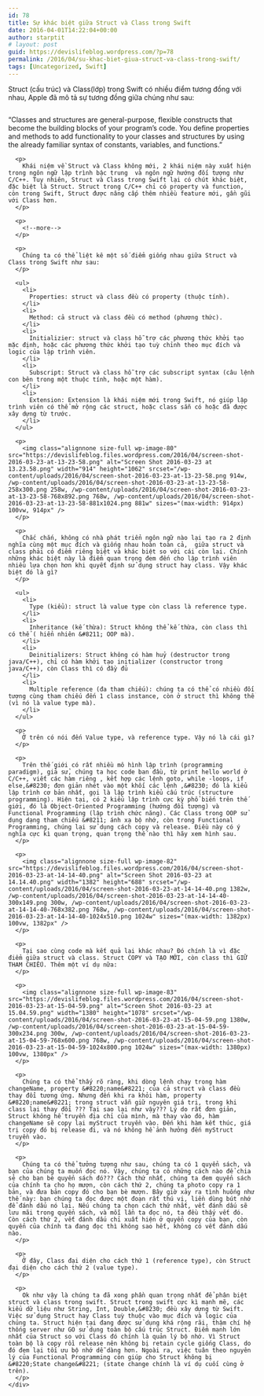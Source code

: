 ```yaml
---
id: 78
title: Sự khác biệt giữa Struct và Class trong Swift
date: 2016-04-01T14:22:04+00:00
author: starptit
# layout: post
guid: https://devislifeblog.wordpress.com/?p=78
permalink: /2016/04/su-khac-biet-giua-struct-va-class-trong-swift/
tags: [Uncategorized, Swift]
---
```


Struct (cấu trúc) và Class(lớp) trong Swift có nhiều điểm tương đồng với nhau, Apple đã mô tả sự tương đồng giữa chúng như sau:

<div class="page" title="Page 141">
  <div class="layoutArea">
    <div class="column">
      <p>
        &#8220;Classes and structures are general-purpose, flexible constructs that become the building blocks of your program&#8217;s code. You define properties and methods to add functionality to your classes and structures by using the already familiar syntax of constants, variables, and functions.&#8221;
      </p>
      
      <p>
        Khái niệm về Struct và Class không mới, 2 khái niệm này xuất hiện trong ngôn ngữ lập trình bậc trung  và ngôn ngữ hướng đối tượng như C/C++. Tuy nhiên, Struct và Class trong Swift lại có chút khác biệt, đặc biệt là Struct. Struct trong C/C++ chỉ có property và function, còn trong Swift, Struct được nâng cấp thêm nhiều feature mới, gần gũi với Class hơn.
      </p>
      
      <p>
        <!--more-->
      </p>
      
      <p>
        Chúng ta có thể liệt kê một số điểm giống nhau giữa Struct và Class trong Swift như sau:
      </p>
      
      <ul>
        <li>
          Properties: struct và class đều có property (thuộc tính).
        </li>
        <li>
          Method: cả struct và class đều có method (phương thức).
        </li>
        <li>
          Initializier: struct và class hỗ trợ các phương thức khởi tạo mặc định, hoặc các phương thức khởi tạo tuỳ chỉnh theo mục đích và logic của lập trình viên.
        </li>
        <li>
          Subscript: Struct và class hỗ trợ các subscript syntax (câu lệnh con bên trong một thuộc tính, hoặc một hàm).
        </li>
        <li>
          Extension: Extension là khái niệm mới trong Swift, nó giúp lập trình viên có thể mở rộng các struct, hoặc class sẵn có hoặc đã được xây dựng từ trước.
        </li>
      </ul>
      
      <p>
        <img class="alignnone size-full wp-image-80" src="https://devislifeblog.files.wordpress.com/2016/04/screen-shot-2016-03-23-at-13-23-58.png" alt="Screen Shot 2016-03-23 at 13.23.58.png" width="914" height="1062" srcset="/wp-content/uploads/2016/04/screen-shot-2016-03-23-at-13-23-58.png 914w, /wp-content/uploads/2016/04/screen-shot-2016-03-23-at-13-23-58-258x300.png 258w, /wp-content/uploads/2016/04/screen-shot-2016-03-23-at-13-23-58-768x892.png 768w, /wp-content/uploads/2016/04/screen-shot-2016-03-23-at-13-23-58-881x1024.png 881w" sizes="(max-width: 914px) 100vw, 914px" />
      </p>
      
      <p>
        Chắc chắn, không có nhà phát triển ngôn ngữ nào lại tạo ra 2 định nghĩa cùng một mục đích và giống nhau hoàn toàn cả,  giữa struct và class phải có điểm riêng biệt và khác biệt so với cái còn lại. Chính những khác biệt này là điểm quan trọng đem đến cho lập trình viên nhiều lựa chọn hơn khi quyết định sử dụng struct hay class. Vậy khác biệt đó là gì?
      </p>
      
      <ul>
        <li>
          Type (kiểu): struct là value type còn class là reference type.
        </li>
        <li>
          Inheritance (kế thừa): Struct không thể kế thừa, còn class thì có thể ( hiển nhiên &#8211; OOP mà).
        </li>
        <li>
          Deinitializers: Struct không có hàm huỷ (destructor trong java/C++), chỉ có hàm khởi tạo initializer (constructor trong java/C++), còn Class thì có đầy đủ
        </li>
        <li>
          Multiple reference (đa tham chiếu): chúng ta có thể có nhiều đối tượng cùng tham chiếu đến 1 class instance, còn ở struct thì không thể (vì nó là value type mà).
        </li>
      </ul>
      
      <p>
        Ở trên có nói đến Value type, và reference type. Vậy nó là cái gì?
      </p>
      
      <p>
        Trên thế giới có rất nhiều mô hình lập trình (programming paradigm), giả sử, chúng ta học code ban đầu, từ print hello world ở C/C++, viết các hàm riêng , kết hợp các lệnh goto, while -loops, if else,&#8230; đơn giản nhét vào một khối các lệnh ,&#8230; đó là kiểu lập trình cơ bản nhất, gọi là lập trình kiểu cấu trúc (structure programming). Hiện tại, có 2 kiểu lập trình cực kỳ phổ biến trên thế giới, đó là Object-Oriented Programming (hướng đối tượng) và Functional Programming (lập trình chức năng). Các Class trong OOP sử dụng dạng tham chiếu &#8211; ánh xạ bộ nhớ, còn trong Functional Programming, chúng lại sử dụng cách copy và release. Điều này có ý nghĩa cực kì quan trọng, quan trọng thế nào thì hãy xem hình sau.
      </p>
      
      <p>
        <img class="alignnone size-full wp-image-82" src="https://devislifeblog.files.wordpress.com/2016/04/screen-shot-2016-03-23-at-14-14-40.png" alt="Screen Shot 2016-03-23 at 14.14.40.png" width="1382" height="688" srcset="/wp-content/uploads/2016/04/screen-shot-2016-03-23-at-14-14-40.png 1382w, /wp-content/uploads/2016/04/screen-shot-2016-03-23-at-14-14-40-300x149.png 300w, /wp-content/uploads/2016/04/screen-shot-2016-03-23-at-14-14-40-768x382.png 768w, /wp-content/uploads/2016/04/screen-shot-2016-03-23-at-14-14-40-1024x510.png 1024w" sizes="(max-width: 1382px) 100vw, 1382px" />
      </p>
      
      <p>
        Tại sao cùng code mà kết quả lại khác nhau? Đó chính là vì đặc điểm giữa struct và class. Struct COPY và TẠO MỚI, còn class thì GIỮ THAM CHIẾU. Thêm một ví dụ nữa:
      </p>
      
      <p>
        <img class="alignnone size-full wp-image-83" src="https://devislifeblog.files.wordpress.com/2016/04/screen-shot-2016-03-23-at-15-04-59.png" alt="Screen Shot 2016-03-23 at 15.04.59.png" width="1380" height="1078" srcset="/wp-content/uploads/2016/04/screen-shot-2016-03-23-at-15-04-59.png 1380w, /wp-content/uploads/2016/04/screen-shot-2016-03-23-at-15-04-59-300x234.png 300w, /wp-content/uploads/2016/04/screen-shot-2016-03-23-at-15-04-59-768x600.png 768w, /wp-content/uploads/2016/04/screen-shot-2016-03-23-at-15-04-59-1024x800.png 1024w" sizes="(max-width: 1380px) 100vw, 1380px" />
      </p>
      
      <p>
        Chúng ta có thể thấy rõ ràng, khi dòng lệnh chạy trong hàm changeName, property &#8220;name&#8221; của cả struct và class đều thay đổi tương ứng. Nhưng đến khi ra khỏi hàm, property &#8220;name&#8221; trong struct vẫn giữ nguyên giá trị, trong khi class lại thay đổi ??? Tại sao lại như vậy??? Lý do rất đơn giản, Struct không hề truyền địa chỉ của mình, mà thay vào đó, hàm changeName sẽ copy lại myStruct truyền vào. Đến khi hàm kết thúc, giá trị copy đó bị release đi, và nó không hề ảnh hưởng đến myStruct truyền vào.
      </p>
      
      <p>
        Chúng ta có thể tưởng tượng như sau, chúng ta có 1 quyển sách, và bạn của chúng ta muốn đọc nó. Vậy, chúng ta có những cách nào để chia sẻ cho bạn bè quyển sách đó??? Cách thứ nhất, chúng ta đem quyển sách của chính ta cho họ mượn, còn cách thứ 2, chúng ta photo copy ra 1 bản, và đưa bản copy đó cho bạn bè mượn. Bây giờ xảy ra tình huống như thế này: bạn chúng ta đọc được một đoạn rất thú vị, liền dùng bút nhớ để đánh dấu nó lại. Nếu chúng ta chọn cách thứ nhất, vết đánh dấu sẽ lưu mãi trong quyển sách, và mỗi lần ta đọc nó, ta đều thấy vết đó. Còn cách thứ 2, vết đánh dấu chỉ xuất hiện ở quyển copy của bạn, còn quyển của chính ta đang đọc thì không sao hết, không có vết đánh dấu nào.
      </p>
      
      <p>
        Ở đây, Class đại diện cho cách thứ 1 (reference type), còn Struct đại diện cho cách thứ 2 (value type).
      </p>
      
      <p>
        Ok như vậy là chúng ta đã xong phần quan trọng nhất để phân biệt struct và class trong swift. Struct trong swift cực kì mạnh mẽ, các kiểu dữ liệu như String, Int, Double,&#8230; đều xây dựng từ Swift. Việc sử dụng Struct hay Class tuỳ thuộc vào mục đích và logic của chúng ta. Struct hiện tại đang được sử dụng khá rộng rãi, thậm chí hệ thống server như GO sử dụng toàn bộ cấu trúc Struct. Điểm mạnh lớn nhất của Struct so với Class đó chính là quản lý bộ nhớ. Vì Struct toàn bộ là copy rồi release nên không bị retain cycle giống Class, do đó đem lại tối ưu bộ nhớ dễ dàng hơn. Ngoài ra, việc tuân theo nguyên lý của Functional Programming còn giúp cho Struct không bị &#8220;State change&#8221; (state change chính là ví dụ cuối cùng ở trên).
      </p>
    </div>
  </div>
</div>

&nbsp;
